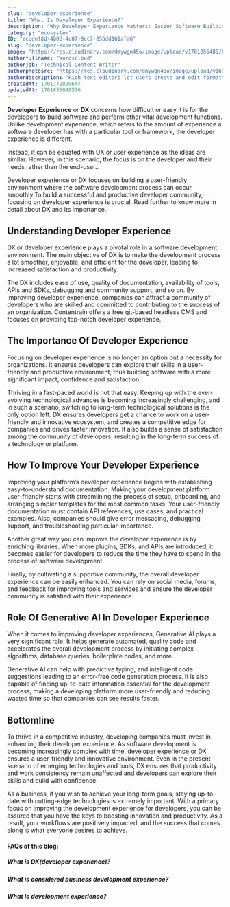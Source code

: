 ```yaml
---
slug: "developer-experience"
title: "What Is Developer Experience?"
description: "Why Developer Experience Matters: Easier Software Building - Find out why a good DX is key to helping developers create better software with less stress."
category: "ecosystem"
ID: "eccdef8d-4b03-4c07-8cc7-856dd161afa6"
slug: "developer-experience"
image: "https://res.cloudinary.com/dmywgn45o/image/upload/v1701056480/Frame_5611_dou4ss.png"
authorfullname: "Wordscloud"
authorjob: "Technical Content Writer"
authorphotosrc: "https://res.cloudinary.com/dmywgn45o/image/upload/v1697445913/samples/people/boy-snow-hoodie.jpg"
authordescription: "Rich text editors let users create and edit formatted text even without HTML knowledge by translating text content into styled and rich content. When a user chooses a particular type of style and formatting, this tool translates the style into HTML tags. This means that writers can concentrate on creating developing content without having to worry about the underlying code."
createdAt: 1701772800647
updatedAt: 1701855040576
---
```


**Developer Experience** or **DX** concerns how difficult or easy it is for the developers to build software and perform other vital development functions. Unlike development experience, which refers to the amount of experience a software developer has with a particular tool or framework, the developer experience is different.

Instead, it can be equated with UX or user experience as the ideas are similar. However, in this scenario, the focus is on the developer and their needs rather than the end-user..

Developer experience or DX focuses on building a user-friendly environment where the software development process can occur smoothly.To build a successful and productive developer community, focusing on developer experience is crucial. Read further to know more in detail about DX and its importance.

## Understanding Developer Experience

DX or developer experience plays a pivotal role in a software development environment. The main objective of DX is to make the development process a lot smoother, enjoyable, and efficient for the developer, leading to increased satisfaction and productivity.

The DX includes ease of use, quality of documentation, availability of tools, APIs and SDKs, debugging and community support, and so on. By improving developer experience, companies can attract a community of developers who are skilled and committed to contributing to the success of an organization. Contentrain offers a free git-based headless CMS and focuses on providing top-notch developer experience.

## The Importance Of Developer Experience

Focusing on developer experience is no longer an option but a necessity for organizations. It ensures developers can explore their skills in a user-friendly and productive environment, thus building software with a more significant impact, confidence and satisfaction.

Thriving in a fast-paced world is not that easy. Keeping up with the ever-evolving technological advances is becoming increasingly challenging, and in such a scenario, switching to long-term technological solutions is the only option left. DX ensures developers get a chance to work on a user-friendly and innovative ecosystem, and creates a competitive edge for companies and drives faster innovation. It also builds a sense of satisfaction among the community of developers, resulting in the long-term success of a technology or platform.

## How To Improve Your Developer Experience

Improving your platform’s developer experience begins with establishing easy-to-understand documentation. Making your development platform user-friendly starts with streamlining the process of setup, onboarding, and arranging simpler templates for the most common tasks. Your user-friendly documentation must contain API references, use cases, and practical examples. Also, companies should give error messaging, debugging support, and troubleshooting particular importance.

Another great way you can improve the developer experience is by enriching libraries. When more plugins, SDKs, and APIs are introduced, it becomes easier for developers to reduce the time they have to spend in the process of software development.

Finally, by cultivating a supportive community, the overall developer experience can be easily enhanced. You can rely on social media, forums, and feedback for improving tools and services and ensure the developer community is satisfied with their experience.

## Role Of Generative AI In Developer Experience

When it comes to improving developer experiences, Generative AI plays a very significant role. It helps generate automated, quality code and accelerates the overall development process by initiating complex algorithms, database queries, boilerplate codes, and more.

Generative AI can help with predictive typing, and intelligent code suggestions leading to an error-free code generation process. It is also capable of finding up-to-date information essential for the development process, making a developing platform more user-friendly and reducing wasted time so that companies can see results faster.

## Bottomline

To thrive in a competitive industry, developing companies must invest in enhancing their developer experience. As software development is becoming increasingly complex with time, developer experience or DX ensures a user-friendly and innovative environment. Even in the present scenario of emerging technologies and tools, DX ensures that productivity and work consistency remain unaffected and developers can explore their skills and build with confidence.

As a business, if you wish to achieve your long-term goals, staying up-to-date with cutting-edge technologies is extremely important. With a primary focus on improving the development experience for developers, you can be assured that you have the keys to boosting innovation and productivity. As a result, your workflows are positively impacted, and the success that comes along is what everyone desires to achieve.

#### FAQs of this blog:

##### What is DX(developer experience)?

##### What is considered business development experience?

##### What is development experience?
